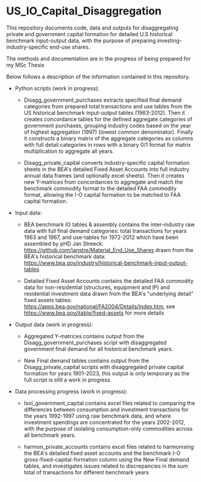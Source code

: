 # US_IO_Capital_Disaggregation
This repository documents code, data and outputs for disaggregating private and government capital formation for detailed U.S historical benchmark input-output data, with the purpose of preparing investing-industry-specific end-use shares.

The methods and documentation are in the progress of being prepared for my MSc Thesis

Below follows a description of the information contained in this repository.

- Python scripts (work in progress):

  - Disagg_government_purchases extracts specified final demand categories from prepared total transactions and use tables from the US historical benchmark input-output tables (1963-2012). Then it creates concordance tables for the defined aggregate categories of government purchases, grouping industry codes based on the year of highest aggregation (1997) (lowest common denominator). Finally it constructs a binary matrix of the aggregate categories as columns with full detail categories in rows with a binary 0/1 format for matrix multiplication to aggregate all years.
 
  - Disagg_private_capital converts industry-specific capital formation sheets in the BEA's detailed Fixed Asset Accounts into full industry annual data frames (and optionally excel sheets). Then it creates new Y-matrices from concordances to aggregate and match the benchmark commodity format to the detailed FAA commodity format, allowing the I-O capital formation to be matched to FAA capital formation.

 - Input data:

   - BEA benchmark IO tables & assembly contains the inter-industry raw data with full final demand categories: total transactions for years 1963 and 1967, and use-tables for 1972-2012 which have been assembled by pHD Jan Streeck: https://github.com/janstre/Material_End_Use_Shares drawn from the BEA's historical benchmark data: https://www.bea.gov/industry/historical-benchmark-input-output-tables
  
   - Detailed Fixed Asset Accounts contains the detailed FAA commodity data for non-residential (structures, equipment and IP) and residential investment data drawn from the BEA's "underlying detail" fixed assets tables: https://apps.bea.gov/national/FA2004/Details/Index.htm, see https://www.bea.gov/itable/fixed-assets for more details
  
- Output data (work in progress):

  - Aggregated Y-matrices contains output from the Disagg_government_purchases script with disaggregated government final demand for all historical benchmark years.
 
  - New Final demand tables contains output from the Disagg_private_capital scripts with disaggregated private capital formation for years 1901-2023, this output is only temporary as the full script is still a work in progress.

- Data processing progress (work in progress):

  - Isol_government_capital contains excel files related to comparing the differences between consumption and investment transactions for the years 1992-1997 using raw benchmark data, and where investment spendings are concentrated for the years 2002-2012, with the purpose of isolating consumption-only commodities across all benchmark years.

  - harmon_private_accounts contains excel files related to harmonising the BEA's detailed fixed asset accounts and the benchmark I-O gross-fixed-capital-formation column using the New Final demand tables, and investigates issues related to discrepancies in the sum total of transactions for different benchmark years
